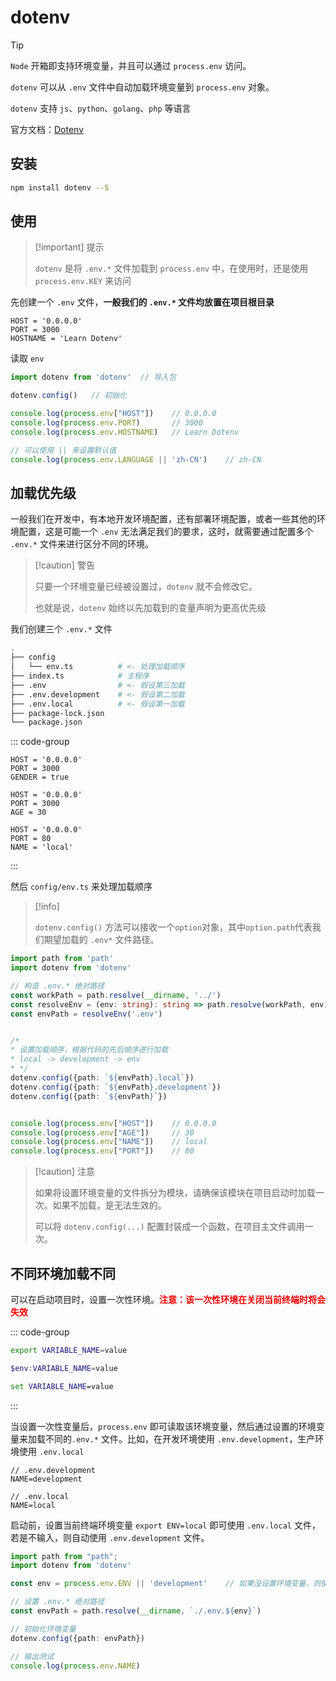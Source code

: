# dotenv



> [!tip] 
>
> `Node` 开箱即支持环境变量，并且可以通过 `process.env` 访问。
>
> `dotenv` 可以从 `.env` 文件中自动加载环境变量到 `process.env` 对象。
>
> `dotenv` 支持 `js`、`python`、`golang`、`php` 等语言

官方文档：[Dotenv](https://www.dotenv.org/docs/quickstart)



## 安装

``` bash
npm install dotenv --S
```



## 使用

> [!important] 提示
>
> `dotenv` 是将 `.env.*` 文件加载到 `process.env` 中，在使用时，还是使用 `process.env.KEY` 来访问



先创建一个 `.env` 文件，**一般我们的 `.env.*` 文件均放置在项目根目录**

```
HOST = '0.0.0.0'
PORT = 3000
HOSTNAME = 'Learn Dotenv'
```

读取 `env`

```typescript
import dotenv from 'dotenv'  // 导入包

dotenv.config()   // 初始化

console.log(process.env["HOST"])    // 0.0.0.0
console.log(process.env.PORT)       // 3000
console.log(process.env.HOSTNAME)   // Learn Dotenv

// 可以使用 || 来设置默认值
console.log(process.env.LANGUAGE || 'zh-CN')    // zh-CN
```



## 加载优先级

一般我们在开发中，有本地开发环境配置，还有部署环境配置，或者一些其他的环境配置，这是可能一个 `.env` 无法满足我们的要求，这时，就需要通过配置多个 `.env.*` 文件来进行区分不同的环境。

> [!caution] 警告
>
> 只要一个环境变量已经被设置过，`dotenv` 就不会修改它。
>
> 也就是说，`dotenv` 始终以先加载到的变量声明为更高优先级

我们创建三个 `.env.*` 文件

``` bash
.
├── config
│   └── env.ts			# <- 处理加载顺序
├── index.ts			# 主程序
├── .env				# <- 假设第三加载
├── .env.development	# <- 假设第二加载
├── .env.local			# <- 假设第一加载
├── package-lock.json
└── package.json
```



::: code-group

```[.env]
HOST = '0.0.0.0'
PORT = 3000
GENDER = true
```



```[.env.development]
HOST = '0.0.0.0'
PORT = 3000
AGE = 30
```



```[.env.local]
HOST = '0.0.0.0'
PORT = 80
NAME = 'local'
```

:::

然后 `config/env.ts` 来处理加载顺序

> [!info]
>
> `dotenv.config()` 方法可以接收一个`option`对象，其中`option.path`代表我们期望加载的 `.env*` 文件路径。



```typescript {14-16}
import path from 'path'
import dotenv from 'dotenv'

// 构造 .env.* 绝对路径
const workPath = path.resolve(__dirname, '../')
const resolveEnv = (env: string): string => path.resolve(workPath, env)
const envPath = resolveEnv('.env')


/*
* 设置加载顺序，根据代码的先后顺序进行加载
* local -> development -> env
* */
dotenv.config({path: `${envPath}.local`})
dotenv.config({path: `${envPath}.development`})
dotenv.config({path: `${envPath}`})


console.log(process.env["HOST"])    // 0.0.0.0
console.log(process.env["AGE"])     // 30
console.log(process.env["NAME"])    // local
console.log(process.env["PORT"])    // 80
```

> [!caution] 注意
>
> 如果将设置环境变量的文件拆分为模块，请确保该模块在项目启动时加载一次。如果不加载，是无法生效的。
>
> 可以将 `dotenv.config(...)` 配置封装成一个函数，在项目主文件调用一次。

## 不同环境加载不同

可以在启动项目时，设置一次性环境。<span style="color:red"><strong>注意：该一次性环境在关闭当前终端时将会失效</strong></span>

::: code-group

``` bash [Mac/Linux]
export VARIABLE_NAME=value
```

``` powershell [powershell]
$env:VARIABLE_NAME=value
```

``` cmd [Cmd]
set VARIABLE_NAME=value
```

:::

当设置一次性变量后，`process.env` 即可读取该环境变量，然后通过设置的环境变量来加载不同的`.env.*` 文件。比如，在开发环境使用 `.env.development`，生产环境使用 `.env.local`

```
// .env.development
NAME=development

// .env.local
NAME=local
```

启动前，设置当前终端环境变量 `export ENV=local` 即可使用 `.env.local` 文件，若是不输入，则自动使用 `.env.development` 文件。

```typescript
import path from "path";
import dotenv from 'dotenv'

const env = process.env.ENV || 'development'    // 如果没设置环境变量，则使用development

// 设置 .env.* 绝对路径
const envPath = path.resolve(__dirname, `./.env.${env}`)

// 初始化环境变量
dotenv.config({path: envPath})

// 输出测试
console.log(process.env.NAME)
```



























